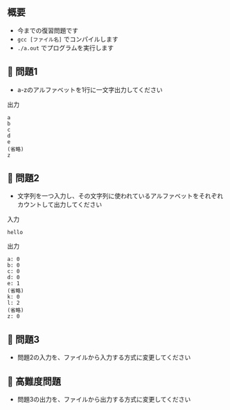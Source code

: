 ## 概要

- 今までの復習問題です
- `gcc [ファイル名]` でコンパイルします
- `./a.out` でプログラムを実行します

## :turtle: 問題1

- a-zのアルファベットを1行に一文字出力してください

出力

```
a
b
c
d
e
(省略)
z
```

## :dog: 問題2

- 文字列を一つ入力し、その文字列に使われているアルファベットをそれぞれカウントして出力してください

入力

```
hello
```

出力

```
a: 0
b: 0
c: 0
d: 0
e: 1
(省略)
k: 0
l: 2
(省略)
z: 0
```

## :bear: 問題3

- 問題2の入力を、ファイルから入力する方式に変更してください

## :whale: 高難度問題

- 問題3の出力を、ファイルから出力する方式に変更してください
